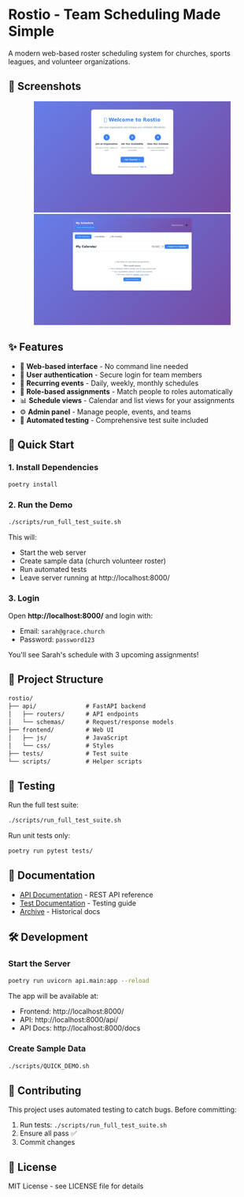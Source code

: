 # Rostio - Team Scheduling Made Simple

A modern web-based roster scheduling system for churches, sports leagues, and volunteer organizations.

## 📸 Screenshots

<p align="center">
  <img src="docs/screenshots/01-welcome.png" alt="Welcome Screen" width="400">
  <img src="docs/screenshots/03-calendar.png" alt="Calendar View" width="400">
</p>

## ✨ Features

- 📅 **Web-based interface** - No command line needed
- 👥 **User authentication** - Secure login for team members
- 🔄 **Recurring events** - Daily, weekly, monthly schedules
- 🎯 **Role-based assignments** - Match people to roles automatically
- 📊 **Schedule views** - Calendar and list views for your assignments
- ⚙️ **Admin panel** - Manage people, events, and teams
- 🧪 **Automated testing** - Comprehensive test suite included

## 🚀 Quick Start

### 1. Install Dependencies

```bash
poetry install
```

### 2. Run the Demo

```bash
./scripts/run_full_test_suite.sh
```

This will:
- Start the web server
- Create sample data (church volunteer roster)
- Run automated tests
- Leave server running at http://localhost:8000/

### 3. Login

Open **http://localhost:8000/** and login with:

- Email: `sarah@grace.church`  
- Password: `password123`

You'll see Sarah's schedule with 3 upcoming assignments!

## 📁 Project Structure

```
rostio/
├── api/              # FastAPI backend
│   ├── routers/      # API endpoints
│   └── schemas/      # Request/response models
├── frontend/         # Web UI
│   ├── js/           # JavaScript  
│   └── css/          # Styles
├── tests/            # Test suite
└── scripts/          # Helper scripts
```

## 🧪 Testing

Run the full test suite:

```bash
./scripts/run_full_test_suite.sh
```

Run unit tests only:

```bash
poetry run pytest tests/
```

## 📖 Documentation

- [API Documentation](docs/API_README.md) - REST API reference
- [Test Documentation](tests/README.md) - Testing guide
- [Archive](docs/archive/) - Historical docs

## 🛠️ Development

### Start the Server

```bash
poetry run uvicorn api.main:app --reload
```

The app will be available at:
- Frontend: http://localhost:8000/
- API: http://localhost:8000/api/
- API Docs: http://localhost:8000/docs

### Create Sample Data

```bash
./scripts/QUICK_DEMO.sh
```

## 🤝 Contributing

This project uses automated testing to catch bugs. Before committing:

1. Run tests: `./scripts/run_full_test_suite.sh`
2. Ensure all pass ✅
3. Commit changes

## 📝 License

MIT License - see LICENSE file for details
